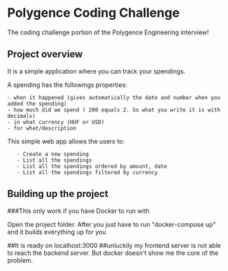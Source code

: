 # Polygence Coding Challenge

The coding challenge portion of the Polygence Engineering interview!

## Project overview

It is a simple application where you can track your spendings.

A spending has the followings properties:

    - when it happened (gives automatically the date and number when you added the spending)
    - how much did we spend ( 200 equals 2. So what you write it is with decimals)
    - in what currency (HUF or USD)
    - for what/description

This simple web app allows the users to:

       - Create a new spending
       - List all the spendings
       - List all the spendings ordered by amount, date
       - List all the spendings filtered by currency

## Building up the project

###This only work if you have Docker to run with

Open the project folder.
After you just have to run "docker-compose up" and it builds everything up for you

##It is ready on localhost:3000
##unluckily my frontend server is not able to reach the backend server. But docker doesn't show me the core of the problem.

